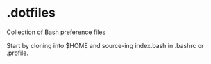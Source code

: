 .dotfiles
=========

Collection of Bash preference files

Start by cloning into $HOME and source-ing index.bash in .bashrc or .profile.
